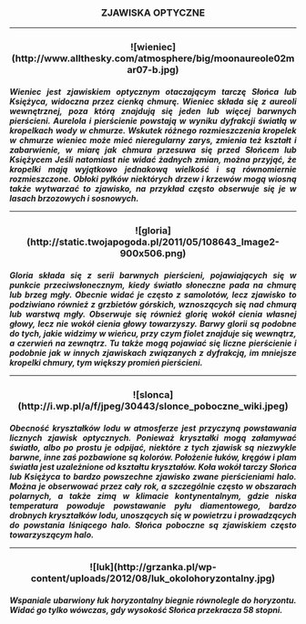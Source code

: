 
<h3 align="center"> ZJAWISKA OPTYCZNE

---

<h3 align="center">![wieniec](http://www.allthesky.com/atmosphere/big/moonaureole02mar07-b.jpg)

<h5 align="justify"> Wieniec jest zjawiskiem optycznym otaczającym tarczę Słońca lub Księżyca, widoczna przez cienką chmurę. Wieniec składa się z aureoli wewnętrznej, poza którą znajdują się jeden lub więcej barwnych pierścieni. Aurelola i pierścienie powstają w wyniku dyfrakcji światłą w kropelkach wody w chmurze. Wskutek różnego rozmieszczenia kropelek w chmurze wieniec może mieć nieregularny zarys, zmienia też kształt i zabarwienie, w miarę jak chmura przesuwa się przed Słońcem lub Księżycem Jeśli natomiast nie widać żadnych zmian, można przyjąć, że kropelki mają wyjątkowo jednakową wielkość i są równomiernie rozmieszczone. Obłoki pyłków niektórych drzew i krzewów mogą wiosną także wytwarzać to zjawisko, na przykład często obserwuje się je w lasach brzozowych i sosnowych.

---

<h3 align="center">![gloria](http://static.twojapogoda.pl/2011/05/108643_Image2-900x506.png)

<h5 align="justify"> Gloria składa się z serii barwnych pierścieni, pojawiających się w punkcie przeciwsłonecznym, kiedy światło słoneczne pada na chmurę lub brzeg mgły. Obecnie widać je często z samolotów, lecz zjawisko to podziwiano również z grzbietów górskich, wznoszących się nad chmurą lub warstwą mgły. Obserwuje się również glorię wokół cienia własnej głowy, lecz nie wokół cienia głowy towarzyszy. Barwy glorii są podobne do tych, jakie widzimy w wieńcu, przy czym fiolet znajduje się wewnątrz, a czerwień na zewnątrz. Tu także mogą pojawiać się liczne pierścienie i podobnie jak w innych zjawiskach związanych z dyfrakcją, im mniejsze kropelki chmury, tym większy promień pierścieni.  

---

<h3 align="center">![slonca](http://i.wp.pl/a/f/jpeg/30443/slonce_poboczne_wiki.jpeg)

<h5 align="justify"> Obecność kryształków lodu w atmosferze jest przyczyną powstawania licznych zjawisk optycznych. Ponieważ kryształki mogą załamywać światło, albo po prostu je odpijać, niektóre z tych zjawisk są niezwykle barwne, inne zaś pozbawione są kolorów. Położenie łuków, kręgów i plam światła jest uzależnione od kształtu kryształów. Koła wokół tarczy Słońca lub Księżyca to bardzo powszechne zjawisko zwane pierścieniami halo. Można je obserwować przez cały rok, a szczególnie często w obszarach polarnych, a także zimą w klimacie kontynentalnym, gdzie niska temperatura powoduje powstawanie pyłu diamentowego, bardzo drobnych kryształków lodu, unoszących się w powietrzu i prowadzących do powstania lśniącego halo. Słońca poboczne są zjawiskiem często towarzyszącym halo.

---

<h3 align="center">![luk](http://grzanka.pl/wp-content/uploads/2012/08/luk_okolohoryzontalny.jpg)

<h5 align="justify"> Wspaniale ubarwiony łuk horyzontalny biegnie równolegle do horyzontu. Widać go tylko wówczas, gdy wysokość Słońca przekracza 58 stopni.









